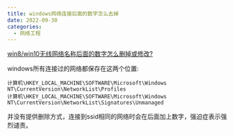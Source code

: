 ```yaml
---
title: windows网络连接后面的数字怎么去掉
date: 2022-09-30
categories:
  - 网络工程
---
```


[win8/win10无线网络名称后面的数字怎么删掉或修改?](https://www.zhihu.com/question/21109663)

windows所有连接过的网络都保存在这两个位置:

```
计算机\HKEY_LOCAL_MACHINE\SOFTWARE\Microsoft\Windows NT\CurrentVersion\NetworkList\Profiles
计算机\HKEY_LOCAL_MACHINE\SOFTWARE\Microsoft\Windows NT\CurrentVersion\NetworkList\Signatures\Unmanaged
```

并没有提供删除方式，连接到ssid相同的网络时会在后面加上数字，强迫症表示强烈谴责。
